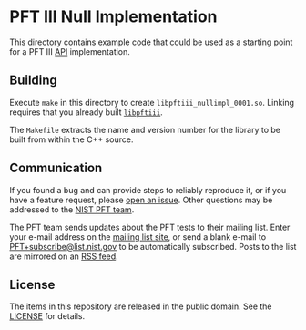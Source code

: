 PFT III Null Implementation
===========================

This directory contains example code that could be used as a starting point for
a PFT III [API] implementation.

Building
--------
Execute `make` in this directory to create `libpftiii_nullimpl_0001.so`. Linking
requires that you already built [`libpftiii`].

The `Makefile` extracts the name and version number for the library to be built
from within the C++ source.

Communication
-------------
If you found a bug and can provide steps to reliably reproduce it, or if you
have a feature request, please [open an issue]. Other questions may be addressed
to the [NIST PFT team].

The PFT team sends updates about the PFT tests to their mailing list. Enter your
e-mail address on the [mailing list site], or send a blank e-mail to
PFT+subscribe@list.nist.gov to be automatically subscribed. Posts to the list
are mirrored on an [RSS feed].

License
-------
The items in this repository are released in the public domain. See the
[LICENSE] for details.

[`libpftiii`]: https://github.com/usnistgov/pft/blob/master/pftiii/libpftiii
[NIST PFT team]: mailto:pft@nist.gov
[open an issue]: https://github.com/usnistgov/pft/issues
[mailing list site]: https://groups.google.com/a/list.nist.gov/forum/#!forum/pft/join
[RSS feed]: https://groups.google.com/a/list.nist.gov/forum/feed/pft/msgs/rss.xml
[LICENSE]: https://github.com/usnistgov/pft/blob/master/LICENSE.md
[API]: https://pages.nist.gov/pft/doc/pftiii/api
